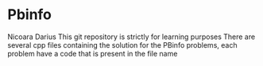 # Pbinfo
Nicoara Darius 
This git repository is strictly for learning purposes
There are several cpp files containing the solution for the PBinfo problems, each problem have a code that is present in the file name

